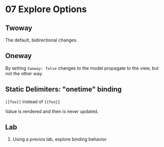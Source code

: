 # 07 Explore Options

## Twoway

The default, bidirectional changes.

## Oneway

By setting `twoway: false` changes to the model propagate to the view, but not the other way.

## Static Delimiters: "onetime" binding

`[[foo]]` instead of `{{foo}}`

Value is rendered and then is never updated.

## Lab

1. Using a previos lab, explore binding behavior
